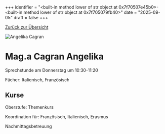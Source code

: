 
+++
identifier = "<built-in method lower of str object at 0x7f70507e45b0>-<built-in method lower of str object at 0x7f705079fb40>"
date = "2025-09-05"
draft = false
+++

 [Zurück zur Übersicht](/schule/lehrpersonal/)

<div class="row">
<div class="column">
<img src="/images/personal/Cagran.jpg" alt="Angelika Cagran"> 
</div>
<div class="column">

# Mag.a Cagran Angelika 

Sprechstunde am Donnerstag um 10:30-11:20

Fächer: Italienisch,  Französisch





## Kurse



Oberstufe: Themenkurs

Koordination für: Französisch, Italienisch, Erasmus

Nachmittagsbetreuung

</div>
</div> 


